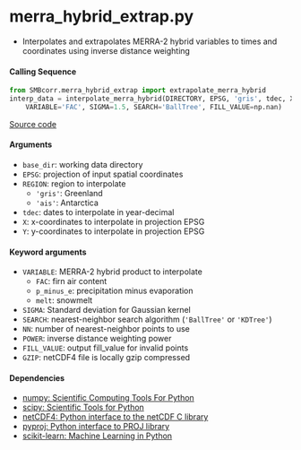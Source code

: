 merra_hybrid_extrap.py
======================

- Interpolates and extrapolates MERRA-2 hybrid variables to times and coordinates using inverse distance weighting

#### Calling Sequence
```python
from SMBcorr.merra_hybrid_extrap import extrapolate_merra_hybrid
interp_data = interpolate_merra_hybrid(DIRECTORY, EPSG, 'gris', tdec, X, Y,
    VARIABLE='FAC', SIGMA=1.5, SEARCH='BallTree', FILL_VALUE=np.nan)
```
[Source code](https://github.com/tsutterley/SMBcorr/blob/master/SMBcorr/merra_hybrid_extrap.py)

#### Arguments
- `base_dir`: working data directory
- `EPSG`: projection of input spatial coordinates
- `REGION`: region to interpolate
    * `'gris'`: Greenland
    * `'ais'`: Antarctica
- `tdec`: dates to interpolate in year-decimal
- `X`: x-coordinates to interpolate in projection EPSG
- `Y`: y-coordinates to interpolate in projection EPSG

#### Keyword arguments
- `VARIABLE`: MERRA-2 hybrid product to interpolate
    * `FAC`: firn air content
    * `p_minus_e`: precipitation minus evaporation
    * `melt`: snowmelt
- `SIGMA`: Standard deviation for Gaussian kernel
- `SEARCH`: nearest-neighbor search algorithm (`'BallTree'` or `'KDTree'`)
- `NN`: number of nearest-neighbor points to use
- `POWER`: inverse distance weighting power
- `FILL_VALUE`: output fill_value for invalid points
- `GZIP`: netCDF4 file is locally gzip compressed

#### Dependencies
- [numpy: Scientific Computing Tools For Python](https://numpy.org)
- [scipy: Scientific Tools for Python](https://docs.scipy.org/doc//)
- [netCDF4: Python interface to the netCDF C library](https://unidata.github.io/netcdf4-python/netCDF4/index.html)
- [pyproj: Python interface to PROJ library](https://pypi.org/project/pyproj/)
- [scikit-learn: Machine Learning in Python](https://scikit-learn.org/stable/index.html)
